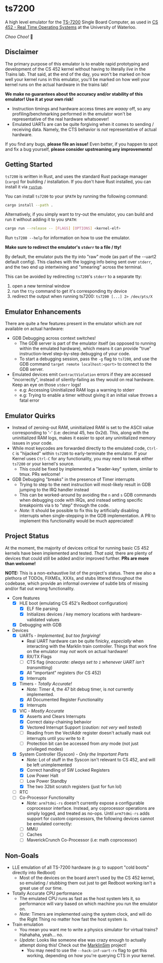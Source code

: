# ts7200

A high level emulator for the [TS-7200](https://www.embeddedarm.com/products/TS-7200) Single Board Computer, as used in [CS 452 - Real Time Operating Systems](https://www.student.cs.uwaterloo.ca/~cs452/W20/) at the University of Waterloo.

_Choo Choo!_ 🚂

## Disclaimer

The primary purpose of this emulator is to enable rapid prototyping and development of the CS 452 kernel without having to literally _live_ in the Trains lab. That said, at the end of the day, you won't be marked on how well your kernel runs in this emulator, you'll be marked on how well your kernel runs on the actual hardware in the trains lab!

**We make no guarantees about the accuracy and/or stability of this emulator! Use it at your own risk!**

- Instruction timings and hardware access times are _waaay_ off, so any profiling/benchmarking performed in the emulator won't be representative of the real hardware whatsoever!
- Emulated UARTs are can be quite forgiving when it comes to sending / receiving data. Namely, the CTS behavior is _not_ representative of actual hardware.

If you find any bugs, **please file an issue!**
Even better, if you happen to spot and fix a bug yourself, **please consider upstreaming any improvements!**

## Getting Started

`ts7200` is written in Rust, and uses the standard Rust package manager (`cargo`) for building / installation. If you don't have Rust installed, you can install it via [`rustup`](https://rustup.rs/).

You can install `ts7200` to your `$PATH` by running the following command:

```bash
cargo install --path .
```

Alternatively, if you simply want to try-out the emulator, you can build and run it without adding it to you `$PATH`:

```bash
cargo run --release -- [FLAGS] [OPTIONS] <kernel-elf>
```

Run `ts7200 --help` for information on how to use the emulator.

**Make sure to redirect the emulator's `stderr` to a file / tty!**

By default, the emulator puts the tty into "raw" mode (as part of the --uart2 default config). This clashes with the logging info being sent over `stderr`, and the two end up intertwining and "smearing" across the terminal.

This can be avoided by redirecting `ts7200`'s `stderr` to a separate tty:

1. open a new terminal window
2. run the `tty` command to get it's corresponding tty device
3. redirect the output when running ts7200: `ts7200 [...] 2> /dev/pts/X`

## Emulator Enhancements

There are quite a few features present in the emulator which are _not_ available on actual hardware:

- GDB Debugging across context switches!
    - The GDB server is part of the emulator itself (as opposed to running within the emulated hardware), which means it can provide "true" instruction-level step-by-step debugging of your code.
    - To start a debugging session, pass the `-g` flag to `ts7200`, and use the GDB command `target remote localhost:<port>` to connect to the GDB server.
- Emulated devices emit `ContractViolation` errors if they are accessed "incorrectly", instead of silently-failing as they would on real hardware. Keep an eye on those `stderr` logs!
    - e.g: Accessing Uninitialized RAM logs a warning to stderr
    - e.g: Trying to enable a timer without giving it an initial value throws a fatal error

## Emulator Quirks

- Instead of zeroing-out RAM, uninitialized RAM is set to the ASCII value corresponding to '-' (i.e: decimal 45, hex 0x2d). This, along with the uninitialized RAM logs, makes it easier to spot any uninitialized memory issues in your code.
- While most keycodes are forwarded directly to the emulated code, `Ctrl-C` is "hijacked" within `ts7200` to early-terminate the emulator. If your Kernel uses `Ctrl-C` for any functionality, you may need to tweak either `ts7200` or your kernel's source.
    - This could be fixed by implemented a "leader-key" system, similar to tmux. PRs welcome!
- GDB Debugging "breaks" in the presence of Timer interrupts
    - Trying to step to the next instruction will most-likely result in GDB jumping to the IRQ handler instead
    - This can be worked-around by avoiding the `n` and `s` GDB commands when debugging code with IRQs, and instead setting specific breakpoints via `b` to "step" through the code.
    - _Note:_ It should be possible to fix this by artificially disabling interrupts when single-stepping in the GDB implementation. A PR to implement this functionality would be much appreciated!

## Project Status

At the moment, the majority of devices critical for running basic CS 452 kernels have been implemented and tested. _That said,_ there are plenty of devices that could still be added and/or improved further. **PRs are more than welcome!**

**NOTE:** This is a non-exhaustive list of the project's status. There are also a plethora of TODOs, FIXMEs, XXXs, and stubs littered throughout the codebase, which provide an informal overview of subtle bits of missing and/or flat out wrong functionality.

- Core features
    - [x] HLE boot (emulating CS 452's Redboot configuration)
        - [x] ELF file parsing
        - [x] Initializes devices / key memory locations with hardware-validated values
    - [x] Debugging with GDB
- Devices
    - [x] UARTs - _Implemented, but too forgiving!_
        - Real UART hardware can be quite finicky, _especially_ when interacting with the Marklin train controller. Things that work fine on the emulator may _not_ work on actual hardware!
        - [x] RX/TX Flags
        - [ ] CTS flag (_inaccurate: always set to `1` whenever UART isn't transmitting_)
        - [x] All "important" registers (for CS 452)
        - [x] Interrupts
    - [x] Timers - _Totally Accurate!_
        - _Note:_ Timer 4, the 47 bit debug timer, is _not_ currently implemented.
        - [x] All Documented Register Functionality
        - [x] Interrupts
    - [x] VIC - _Mostly Accurate_
        - [x] Asserts and Clears Interrupts
        - [x] Correct daisy-chaining behavior
        - [x] Vectored Interrupt Support (_caution: not very well tested_)
        - [ ] Reading from the VectAddr register doesn't actually mask out interrupts until you write to it
        - [ ] Protection bit can be accessed from _any_ mode (not just privileged modes)
    - [x] System Controller (Syscon) - _Only the Important Parts_
        - _Note:_ Lot of stuff in the Syscon isn't relevant to CS 452, and will be left unimplemented
        - [x] Correct handling of SW Locked Registers
        - [x] Low Power Halt
        - [ ] Low Power Standby
        - [x] The two 32bit scratch registers (just for fun lol)
    - [ ] RTC
    - [ ] Co-Processor Functionality
        - _Note:_ `arm7tdmi-rs` doesn't currently expose a configurable coprocessor interface. Instead, any coprocessor operations are simply logged, and treated as no-ops. Until `arm7tdmi-rs` adds support for custom coprocessors, the following devices cannot be emulated correctly:
        - [ ] MMU
        - [ ] Caches
        - [ ] MaverickCrunch Co-Processor (i.e: math coprocessor)

## Non-Goals

- LLE emulation of all TS-7200 hardware (e.g: to support "cold boots" directly into Redboot)
    - Most of the devices on the board aren't used by the CS 452 kernel, so emulating / stubbing them out just to get Redboot working isn't a great use of our time.
- Totally Accurate CPU performance
    - The emulated CPU runs as fast as the host system lets it, so performance will vary based on which machine you run the emulator on.
    - _Note:_ Timers are implemented using the system clock, and will do the Right Thing no matter how fast the host system is.
- Train emulation
    - You mean you want me to write a physics simulator for virtual trains? Hahahaha, yeah... no.
    - _Update:_ Looks like someone else was crazy enough to actually attempt doing this! Check out the [MarklinSim](https://github.com/Martin1994/MarklinSim) project!
        - You may need to use the `--hack-inf-uart-rx` flag to get this working, depending on how you're querying CTS in your kernel.
